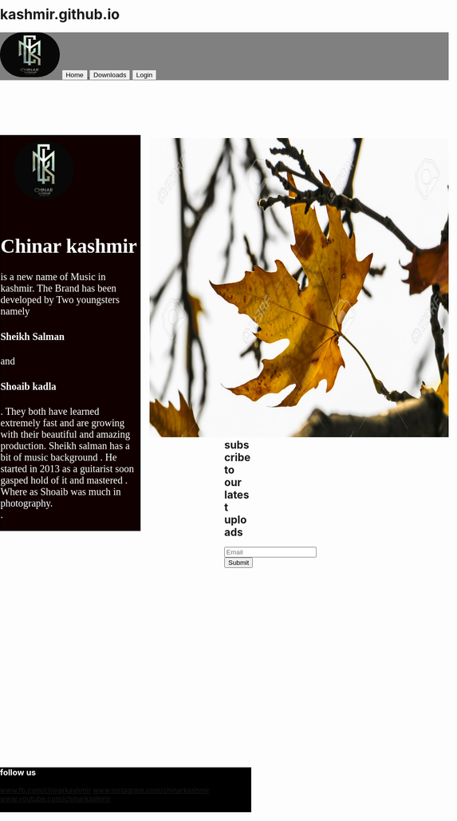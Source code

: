 # kashmir.github.io
<!doctype html>
<html lang="en">
<meta charset="UTF-8">
<meta http-equiv="X-UA-compatible" content="IE=edge">
<meta name="viewport" content="width =device-width, initial scale=1">
<head>
<title>chinar kashmir </title>
<link rel="stylesheet" href="testsite/css/font-awesome.min.css">
<link rel="stylesheet" type="text/css" href="testsite/css/bootstrap.css">
<style>body{
margin:0px;
padding:0px;}
#slideshow{
padding-top:26px;
float:right;
margin-top:90px;
width:600px;
}
#wrapper{
position:relative;
width:900px;
font-align:left;}
#cont{
float:left;
width:280px;
margin-top:110px;
border:1px solid black;
font-family:pristina;
font-size:20px;
background:#110000;
color:white;}
#one{
background:grey;}
#footer{
background:black;
color:white;
height:90px;
margin-top:400px;
margin-bottom:20px;}
#footer a:hover{
color:green;
border-radius:20px;}
#pix{
border-radius:100px;
padding:9px 6px 8px 7px;
margin-left:20px;
border-radius:100px;}
#pic{
border-radius:100px;}
#form{
margin-left:450px;
overflow:none;}
</style>
</head>
<body>
<div id="wrapper">
<div class="container" id="one">
<nav class="navbar navbar-default navbar-fixed-top">
<img src="Salu Whatsapp 20170509_225241.jpg" height="90px" width="120px" id="pic"/>
<a href=""><button class="btn btn-primary">Home</button>
<a href="new 1.html"><button class="btn btn-primary">Downloads</button></a>
<button class="btn btn-danger">Login</button>
</nav></div>
<div class="container" id="cont">
<img src="Salu Whatsapp 20170509_225241.jpg" height="120px" width="120px" id="pix"/>
<p><h1>Chinar kashmir</h1>is a new name of Music in kashmir.
The Brand has been developed by Two youngsters namely <h4>Sheikh Salman</h4>
and <h4>Shoaib kadla</h4>.
They both have learned extremely fast and are growing with their beautiful and amazing production.
Sheikh salman has a bit of music background . He started in 2013 as a guitarist soon gasped hold of it and mastered .
Where as Shoaib was much in photography.</br>.
<a href="https://www.facebook.com/chinarkashmir"><i class="fa fa-facebook"></i></a>
<a href="https://www.instagram.com/chinarkashmir"><i class="fa fa-instagram"></i></a>
<a href=""><i class="fa fa-google-plus"></i></a>
<a href="https://www.youtube.com/chinarkashmir"><i class="fa fa-youtube"></i></a>
</p>
</div>
<div id="slideshow">
<img src="k2.jpg" id="chinar" height="600px" width="1000px"/>
</div>
</div>
<div id="form">
<form>
<h2>subscribe to our latest uploads</h2>
<input type="text" id="email" placeholder="Email"/>
<button class="btn btn-success">Submit</button>
</form>
</div>
<div id="footer">
<h3>follow us</h3>
<a href="https://www.facebook.com/chinarkashmir"><i class="fa fa-facebook fa-md"></i>www.fb.com/chinarkashmir</a>
<a href="https://www.instagram.com/chinarlashmir"><i class="fa fa-instagram"></i>www.instagram.com/chinarkashmir</a>
<a href="https://www.youtube.com/chinarkashmir"><i class="fa fa-youtube"></i>www.youtube.com/chinarkashmir</a>
</div>
<script src="chinar.js"></script>
</body>
</html>


